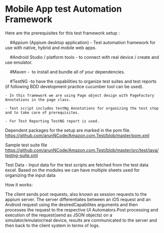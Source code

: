 # Mobile App test Automation Framework 

Here are the prerequisites for this test framework setup :

    #Appium (Appium desktop application) - Test automation framework for use with native, hybrid and mobile web apps.
    
    #Android Studio / platform tools - to connect with real device / create and use emulator. 
    
    #Maven -  to install and bundle all of your dependencies.
    
    #TestNG -to have the capabilities to organize test suites and test reports (if following BDD development practice cucumber tool can be used).
    
	- In this framework we are using Page object design with PageFactory Annotations in the page class.
    
	- Test script includes testNg Annotations for organizing the test step and to take care of prerequisites.

	- For Test Reporting TestNG report is used.

Dependent packages for the setup are marked in the pom file. 
https://github.com/arunNCode/Amazon.com.Test/blob/master/pom.xml

Sample test suite file
https://github.com/arunNCode/Amazon.com.Test/blob/master/src/test/java/testng-suite.xml

Test Data - Input data for the test scripts are fetched from the test data excel. Based on the modules we can have multiple sheets used for organizing the input data


How it works: 

The client sends post requests, also known as session requests to the appium server. The server differentiates between an iOS request and an Android request using the desiredCapabilites arguments and then processes the request to the respective UI Automators.Post processing and execution of the request(send as JSON objects) on a simulator/emulator/real device, results are communicated to the server and then back to the client system in terms of logs. 
